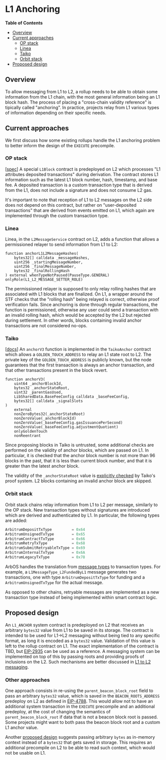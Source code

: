 # L1 Anchoring
<!-- START doctoc generated TOC please keep comment here to allow auto update -->
<!-- DON'T EDIT THIS SECTION, INSTEAD RE-RUN doctoc TO UPDATE -->
**Table of Contents**

- [Overview](#overview)
- [Current approaches](#current-approaches)
  - [OP stack](#op-stack)
  - [Linea](#linea)
  - [Taiko](#taiko)
  - [Orbit stack](#orbit-stack)
- [Proposed design](#proposed-design)

<!-- END doctoc generated TOC please keep comment here to allow auto update -->
## Overview
To allow messaging from L1 to L2, a rollup needs to be able to obtain some information from the L1 chain, with the most general information being an L1 block hash. The process of placing a "cross-chain validity reference" is tipically called "anchoring". In practice, projects relay from L1 various types of information depending on their specific needs.

## Current approaches

We first discuss how some existing rollups handle the L1 anchoring problem to better inform the design of the `EXECUTE` precompile.

### OP stack
[[spec](https://specs.optimism.io/protocol/deposits.html#l1-attributes-predeployed-contract)]
A special `L1Block` contract is predeployed on L2 which processes "L1 attributes deposited transactions" during derivation. The contract stores L1 information such as the latest L1 block number, hash, timestamp, and base fee. A deposited transaction is a custom transaction type that is derived from the L1, does not include a signature and does not consume L2 gas.

It's important to note that reception of L1 to L2 messages on the L2 side does not depend on this contract, but rather on "user-deposited transactions" that are derived from events emitted on L1, which again are implemented through the custom transaction type.

### Linea

Linea, in the `L2MessageService` contract on L2, adds a function that allows a permissioned relayer to send information from L1 to L2:

```solidity
function anchorL1L2MessageHashes(
    bytes32[] calldata _messageHashes,
    uint256 _startingMessageNumber,
    uint256 _finalMessageNumber,
    bytes32 _finalRollingHash
) external whenTypeNotPaused(PauseType.GENERAL) onlyRole(L1_L2_MESSAGE_SETTER_ROLE)
```

The permissioned relayer is supposed to only relay rolling hashes that are associated with L1 blocks that are finalized. On L1, a wrapper around the STF checks that the "rolling hash" being relayed is correct, otherwise proof verification fails. Since anchoring is done through regular transactions, the function is permissioned, otherwise any user could send a transaction with an invalid rolling hash, which would be accepted by the L2 but rejected during settlement. In other words, blocks containing invalid anchor transactions are not considered no-ops.

### Taiko
[[docs](https://github.com/taikoxyz/taiko-mono/blob/a36f99f1e820e52e12f97f804837c2828e941a41/packages/protocol/docs/how_taiko_proves_blocks.md#anchor-transactions)] An `anchorV3` function is implemented in the `TaikoAnchor` contract which allows a `GOLDEN_TOUCH_ADDRESS` to relay an L1 state root to L2. The private key of the `GOLDEN_TOUCH_ADDRESS` is publicly known, but the node guarantees that the first transaction is always an anchor transaction, and that other transactions present in the block revert.

```solidity
function anchorV3(
    uint64 _anchorBlockId,
    bytes32 _anchorStateRoot,
    uint32 _parentGasUsed,
    LibSharedData.BaseFeeConfig calldata _baseFeeConfig,
    bytes32[] calldata _signalSlots
)
    external
    nonZeroBytes32(_anchorStateRoot)
    nonZeroValue(_anchorBlockId)
    nonZeroValue(_baseFeeConfig.gasIssuancePerSecond)
    nonZeroValue(_baseFeeConfig.adjustmentQuotient)
    onlyGoldenTouch
    nonReentrant
```

Since proposing blocks in Taiko is untrusted, some additional checks are performed on the validity of anchor blocks, which are passed on L1. In particular, it is checked that the anchor block number is not more than 96 blocks in the past, that it is less than current block number, and that it is greater than the latest anchor block.

The validity of the `_anchorStateRoot` value is [explicitly checked](https://github.com/taikoxyz/taiko-mono/blob/56a28bb5b59510c9b708ed4222d5260f64d346c6/packages/protocol/docs/how_taiko_proves_blocks.md#signal-storage) by Taiko's proof system. L2 blocks containing an invalid anchor block are skipped.

### Orbit stack

Orbit stack chains relay information from L1 to L2 per message, similarly to the OP stack. New transaction types without signatures are introduced which are derived and authenticated by L1. In particular, the following types are added:

```go
ArbitrumDepositTxType         = 0x64
ArbitrumUnsignedTxType        = 0x65
ArbitrumContractTxType        = 0x66
ArbitrumRetryTxType           = 0x68
ArbitrumSubmitRetryableTxType = 0x69
ArbitrumInternalTxType        = 0x6A
ArbitrumLegacyTxType          = 0x78
```

ArbOS handles the translation from [message types](./orbit_stack.md#l1-to-l2-messaging) to transaction types. For example, a `L1MessageType_L2FundedByL1` message generates two transactions, one with type `ArbitrumDepositTxType` for funding and a `ArbitrumUnsignedTxType` for the actual message.

As opposed to other chains, retryable messages are implemented as a new transaction type instead of being implemented within smart contract logic.

## Proposed design

An `L1_ANCHOR` system contract is predeployed on L2 that receives an arbitrary `bytes32` value from L1 to be saved in its storage. The contract is intended to be used for L1->L2 messaging without being tied to any specific format, as long it is encoded as a `bytes32` value. Validation of this value is left to the rollup contract on L1. The exact implementation of the contract is TBD, but [EIP-2935](https://eips.ethereum.org/EIPS/eip-2935) can be used as a reference. A messaging system can be implemented on top of this by passing roots and providing proofs of inclusions on the L2. Such mechanisms are better discussed in [L1 to L2 messaging](./l1_l2_messaging.md).

### Other approaches

One approach consists in re-using the `parent_beacon_block_root` field to pass an arbitrary `bytes32` value, which is saved in the `BEACON_ROOTS_ADDRESS` predeploy on L2 as defined in [EIP-4788](https://eips.ethereum.org/EIPS/eip-4788). This would allow not to have an additional system transaction in the `EXECUTE` precompile and an additional predeploy, at the cost of changing the semantics of `parent_beacon_block_root` if data that is not a beacon block root is passed. Some projects might want to both pass the beacon block root and a custom L1 anchor value.

Another [proposed design](https://hackmd.io/@peter-scroll/rJSKJAFnyx) suggests passing arbitrary `bytes` as in-memory context instead of a `bytes32` that gets saved in storage. This requires an additional precompile on L2 to be able to read such context, which would not be usable on L1.

